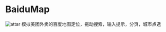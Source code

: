 # BaiduMap
![attar](http://p09rs7va7.bkt.clouddn.com/baidumap..gif)
模拟美团外卖的百度地图定位，拖动搜索，输入提示，分页，城市点选
